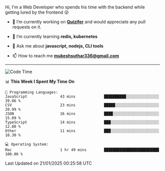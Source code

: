 Hi, I'm a Web Developer who spends his time with the backend while getting lured by the frontend 😜

- 🔭 I’m currently working on **[Quizifer](https://github.com/SutharMukesh/Quizifer/)** and would appreciate any pull requests on it.

- 🌱 I’m currently learning **redis, kubernetes**

- 💬 Ask me about **javascript, nodejs, CLI tools**

- 📫 How to reach me **mukeshsuthar336@gmail.com**

---
<!--START_SECTION:waka-->
![Code Time](http://img.shields.io/badge/Code%20Time-3%2C216%20hrs%2033%20mins-blue)

📊 **This Week I Spent My Time On** 

```text
💬 Programming Languages: 
JavaScript               43 mins             ██████████░░░░░░░░░░░░░░░   39.86 % 
CSV                      23 mins             █████░░░░░░░░░░░░░░░░░░░░   20.99 % 
JSON                     16 mins             ████░░░░░░░░░░░░░░░░░░░░░   15.09 % 
TypeScript               14 mins             ███░░░░░░░░░░░░░░░░░░░░░░   12.80 % 
Other                    11 mins             ███░░░░░░░░░░░░░░░░░░░░░░   10.30 % 

💻 Operating System: 
Mac                      1 hr 49 mins        █████████████████████████   100.00 % 
```


 Last Updated on 21/01/2025 00:25:58 UTC
<!--END_SECTION:waka-->
